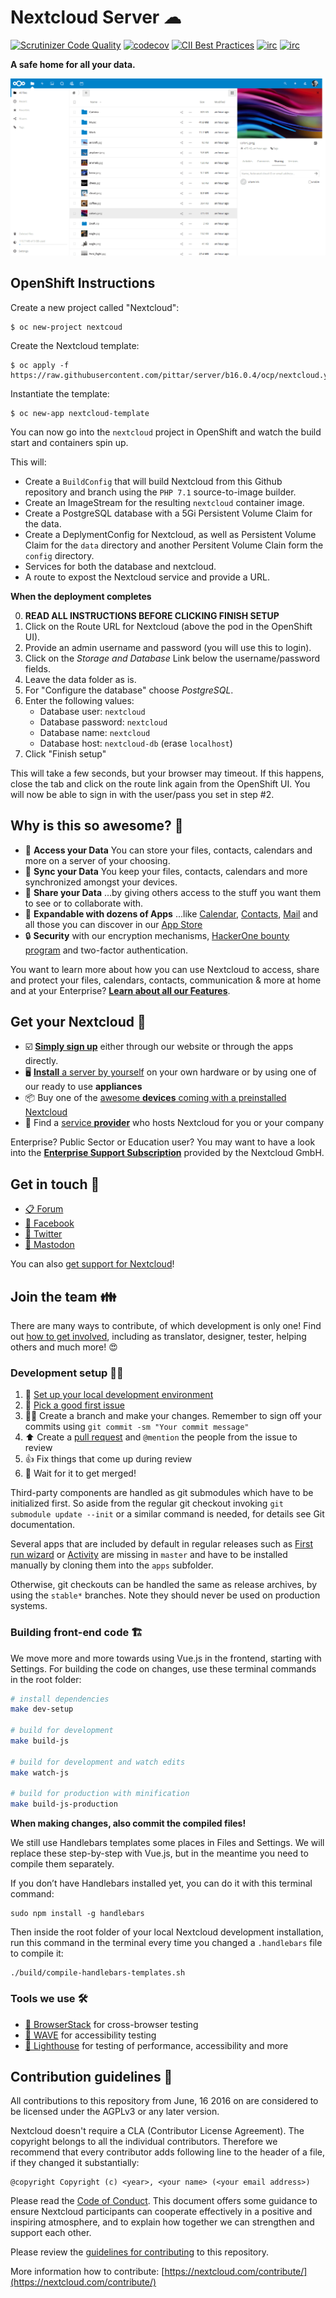 # Nextcloud Server ☁
[![Scrutinizer Code Quality](https://scrutinizer-ci.com/g/nextcloud/server/badges/quality-score.png?b=master)](https://scrutinizer-ci.com/g/nextcloud/server/?branch=master)
[![codecov](https://codecov.io/gh/nextcloud/server/branch/master/graph/badge.svg)](https://codecov.io/gh/nextcloud/server)
[![CII Best Practices](https://bestpractices.coreinfrastructure.org/projects/209/badge)](https://bestpractices.coreinfrastructure.org/projects/209)
[![irc](https://img.shields.io/badge/IRC-%23nextcloud%20on%20freenode-orange.svg)](https://webchat.freenode.net/?channels=nextcloud)
[![irc](https://img.shields.io/badge/IRC-%23nextcloud--dev%20on%20freenode-blue.svg)](https://webchat.freenode.net/?channels=nextcloud-dev)

**A safe home for all your data.**

![](https://raw.githubusercontent.com/nextcloud/screenshots/master/files/Files%20Sharing.png)

## OpenShift Instructions

Create a new project called "Nextcloud":

```
$ oc new-project nextcoud
```

Create the Nextcloud template:

```
$ oc apply -f https://raw.githubusercontent.com/pittar/server/b16.0.4/ocp/nextcloud.yaml
```

Instantiate the template:

```
$ oc new-app nextcloud-template
```

You can now go into the `nextcloud` project in OpenShift and watch the build start and containers spin up.

This will:
* Create a `BuildConfig` that will build Nextcloud from this Github repository and branch using the `PHP 7.1` source-to-image builder.
* Create an ImageStream for the resulting `nextcloud` container image.
* Create a PostgreSQL database with a 5Gi Persistent Volume Claim for the data.
* Create a DeplymentConfig for Nextcloud, as well as Persistent Volume Claim for the `data` directory and another Persitent Volume Clain form the `config` directory.
* Services for both the database and nextcloud.
* A route to expost the Nextcloud service and provide a URL.

**When the deployment completes**


0. **READ ALL INSTRUCTIONS BEFORE CLICKING FINISH SETUP**
1. Click on the Route URL for Nextcloud (above the pod in the OpenShift UI).
2. Provide an admin username and password (you will use this to login).
3. Click on the *Storage and Database* Link below the username/password fields.
4. Leave the data folder as is.
5. For "Configure the database" choose *PostgreSQL*.
6. Enter the following values:
    * Database user: `nextcloud`
    * Database password: `nextcloud`
    * Database name: `nextcloud`
    * Database host: `nextcloud-db` (erase `localhost`)
7. Click "Finish setup"

This will take a few seconds, but your browser may timeout.  If this happens, close the tab and click on the route link again from the OpenShift UI.  You will now be able to sign in with the user/pass you set in step #2.


## Why is this so awesome? 🤩

* 📁 **Access your Data** You can store your files, contacts, calendars and more on a server of your choosing.
* 🔄 **Sync your Data** You keep your files, contacts, calendars and more synchronized amongst your devices.
* 🙌 **Share your Data** …by giving others access to the stuff you want them to see or to collaborate with.
* 🚀 **Expandable with dozens of Apps** ...like [Calendar](https://github.com/nextcloud/calendar), [Contacts](https://github.com/nextcloud/contacts), [Mail](https://github.com/nextcloud/mail) and all those you can discover in our [App Store](https://apps.nextcloud.com)
* 🔒 **Security** with our encryption mechanisms, [HackerOne bounty program](https://hackerone.com/nextcloud) and two-factor authentication.

You want to learn more about how you can use Nextcloud to access, share and protect your files, calendars, contacts, communication & more at home and at your Enterprise? [**Learn about all our Features**](https://nextcloud.com/features).

## Get your Nextcloud 🚚

- ☑️ [**Simply sign up**](https://nextcloud.com/signup/) either through our website or through the apps directly.
- 🖥 [**Install** a server by yourself](https://nextcloud.com/install/#instructions-server) on your own hardware or by using one of our ready to use **appliances**
- 📦 Buy one of the [awesome **devices** coming with a preinstalled Nextcloud](https://nextcloud.com/devices/)
- 🏢 Find a [service **provider**](https://nextcloud.com/providers/) who hosts Nextcloud for you or your company

Enterprise? Public Sector or Education user? You may want to have a look into the [**Enterprise Support Subscription**](https://nextcloud.com/enterprise/) provided by the Nextcloud GmbH.

## Get in touch 💬

* [📋 Forum](https://help.nextcloud.com)
* [👥 Facebook](https://facebook.com/nextclouders)
* [🐣 Twitter](https://twitter.com/Nextclouders)
* [🐘 Mastodon](https://mastodon.xyz/@nextcloud)

You can also [get support for Nextcloud](https://nextcloud.com/support)!


## Join the team 👪

There are many ways to contribute, of which development is only one! Find out [how to get involved](https://nextcloud.com/contribute/), including as translator, designer, tester, helping others and much more! 😍


### Development setup 👩‍💻

1. 🚀 [Set up your local development environment](https://docs.nextcloud.com/server/latest/developer_manual/general/devenv.html)
2. 🐛 [Pick a good first issue](https://github.com/nextcloud/server/labels/good%20first%20issue)
3. 👩‍🔧 Create a branch and make your changes. Remember to sign off your commits using `git commit -sm "Your commit message"`
4. ⬆ Create a [pull request](https://opensource.guide/how-to-contribute/#opening-a-pull-request) and `@mention` the people from the issue to review
5. 👍 Fix things that come up during review
6. 🎉 Wait for it to get merged!

Third-party components are handled as git submodules which have to be initialized first. So aside from the regular git checkout invoking `git submodule update --init` or a similar command is needed, for details see Git documentation.

Several apps that are included by default in regular releases such as [First run wizard](https://github.com/nextcloud/firstrunwizard) or [Activity](https://github.com/nextcloud/activity) are missing in `master` and have to be installed manually by cloning them into the `apps` subfolder.

Otherwise, git checkouts can be handled the same as release archives, by using the `stable*` branches. Note they should never be used on production systems.


### Building front-end code 🏗

We move more and more towards using Vue.js in the frontend, starting with Settings. For building the code on changes, use these terminal commands in the root folder:

``` bash
# install dependencies
make dev-setup

# build for development
make build-js

# build for development and watch edits
make watch-js

# build for production with minification
make build-js-production
```

**When making changes, also commit the compiled files!**

We still use Handlebars templates some places in Files and Settings. We will replace these step-by-step with Vue.js, but in the meantime you need to compile them separately.

If you don’t have Handlebars installed yet, you can do it with this terminal command:
```
sudo npm install -g handlebars
```

Then inside the root folder of your local Nextcloud development installation, run this command in the terminal every time you changed a `.handlebars` file to compile it:
```
./build/compile-handlebars-templates.sh
```


### Tools we use 🛠

- [👀 BrowserStack](https://browserstack.com) for cross-browser testing
- [🌊 WAVE](https://wave.webaim.org/extension/) for accessibility testing
- [🚨 Lighthouse](https://developers.google.com/web/tools/lighthouse/) for testing of performance, accessibility and more


## Contribution guidelines 📜

All contributions to this repository from June, 16 2016 on are considered to be
licensed under the AGPLv3 or any later version.

Nextcloud doesn't require a CLA (Contributor License Agreement).
The copyright belongs to all the individual contributors. Therefore we recommend
that every contributor adds following line to the header of a file, if they
changed it substantially:

```
@copyright Copyright (c) <year>, <your name> (<your email address>)
```

Please read the [Code of Conduct](https://nextcloud.com/community/code-of-conduct/). This document offers some guidance to ensure Nextcloud participants can cooperate effectively in a positive and inspiring atmosphere, and to explain how together we can strengthen and support each other.

Please review the [guidelines for contributing](.github/CONTRIBUTING.md) to this repository.

More information how to contribute: [https://nextcloud.com/contribute/](https://nextcloud.com/contribute/)
